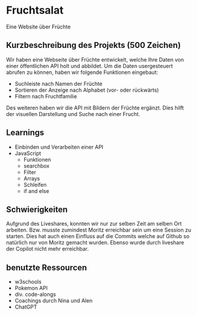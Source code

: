 # Fruchtsalat
 Eine Website über Früchte

## Kurzbeschreibung des Projekts (500 Zeichen)
Wir haben eine Webseite über Früchte entwickelt, welche Ihre Daten von einer öffentlichen API holt und abbildet. Um die Daten usergesteuert abrufen zu können, haben wir folgende Funktionen eingebaut:
- Suchleiste nach Namen der Früchte
- Sortieren der Anzeige nach Alphabet (vor- oder rückwärts)
- Filtern nach Fruchtfamilie

Des weiteren haben wir die API mit Bildern der Früchte ergänzt. Dies hilft der visuellen Darstellung und Suche nach einer Frucht.

## Learnings
- Einbinden und Verarbeiten einer API
- JavaScript
    - Funktionen
    - searchbox
    - Filter
    - Arrays
    - Schleifen
    - if and else

## Schwierigkeiten
Aufgrund des Liveshares, konnten wir nur zur selben Zeit am selben Ort arbeiten. Bzw. musste zumindest Moritz erreichbar sein um eine Session zu starten. Dies hat auch einen Einfluss auf die Commits welche auf Github so natürlich nur von Moritz gemacht wurden. Ebenso wurde durch liveshare der Copilot nicht mehr erreichbar.

## benutzte Ressourcen
- w3schools
- Pokemon API
- div. code-alongs
- Coachings durch Nina und Alen
- ChatGPT
